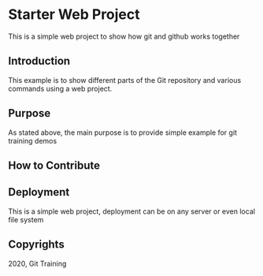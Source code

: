 # Starter Web Project

This is a simple web project to show how git and github works together
## Introduction
This example is to show different parts of the Git repository and various commands using a web project.
## Purpose
As stated above, the main purpose is to provide simple example for git training demos
## How to Contribute

## Deployment
This is a simple web project, deployment can be on any server or even local file system

## Copyrights
2020, Git Training

